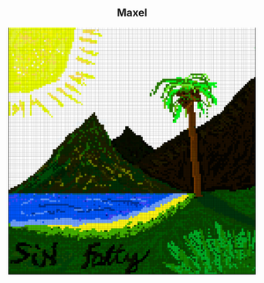 <div align="center"> 

Maxel
--------------

[![Superhighway84](maxelpng.png)](http://13.56.13.208/)

</div>
